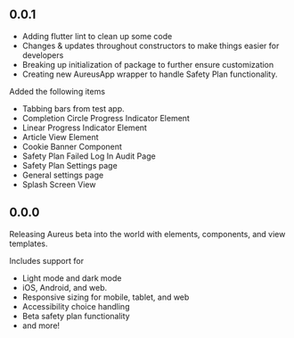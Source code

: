 ## 0.0.1
* Adding flutter lint to clean up some code
* Changes & updates throughout constructors to make things easier for developers
* Breaking up initialization of package to further ensure customization 
* Creating new AureusApp wrapper to handle Safety Plan functionality.

Added the following items
- Tabbing bars from test app.
- Completion Circle Progress Indicator Element 
- Linear Progress Indicator Element
- Article View Element
- Cookie Banner Component
- Safety Plan Failed Log In Audit Page
- Safety Plan Settings page
- General settings page
- Splash Screen View

## 0.0.0
Releasing Aureus beta into the world with elements, components, and view templates.

Includes support for
* Light mode and dark mode
* iOS, Android, and web. 
* Responsive sizing for mobile, tablet, and web
* Accessibility choice handling 
* Beta safety plan functionality
* and more! 
